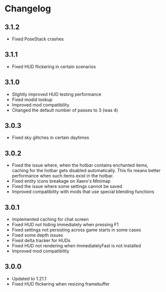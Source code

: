 # Changelog

## 3.1.2

- Fixed PoseStack crashes

## 3.1.1

- Fixed HUD flickering in certain scenarios

## 3.1.0

- Slightly improved HUD testing performance
- Fixed modid lookup
- Improved mod compatibility
- Changed the default number of passes to 3 (was 4)

## 3.0.3

- Fixed sky glitches in certain daytimes

## 3.0.2

- Fixed the issue where, when the hotbar contains enchanted items, caching for the hotbar gets disabled automatically. This fix means better performance when such items exist in the hotbar.
- Fixed entity icons breakage on Xaero's Minimap
- Fixed the issue where some settings cannot be saved
- Improved compatibility with mods that use special blending functions

## 3.0.1

- Implemented caching for chat screen
- Fixed HUD not hiding immediately when pressing F1
- Fixed settings not persisting across game starts in some cases
- Fixed some depth issues
- Fixed delta tracker for HUDs
- Fixed HUD not rendering when ImmediatelyFast is not installed
- Improved mod compatibility

## 3.0.0

- Updated to 1.21.1
- Fixed HUD flickering when resizing framebuffer